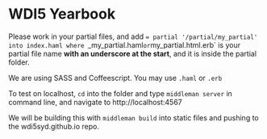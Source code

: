 # WDI5 Yearbook

Please work in your partial files, and add `= partial '/partial/my_partial' into index.haml where `_my_partial.haml` or `my_partial.html.erb` is your partial file name **with an underscore at the start**, and it is inside the partial folder.

We are using SASS and Coffeescript. You may use `.haml` or `.erb`

To test on localhost, `cd` into the folder and type `middleman server` in command line, and navigate to http://localhost:4567

We will be building this with `middleman build` into static files and pushing to the wdi5syd.github.io repo.